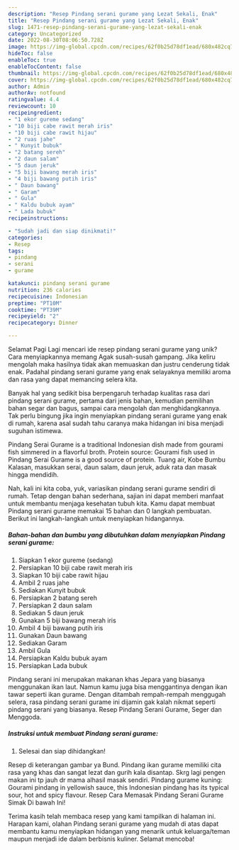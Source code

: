 ```yaml
---
description: "Resep Pindang serani gurame yang Lezat Sekali, Enak"
title: "Resep Pindang serani gurame yang Lezat Sekali, Enak"
slug: 1471-resep-pindang-serani-gurame-yang-lezat-sekali-enak
category: Uncategorized
date: 2022-08-30T08:06:50.728Z
image: https://img-global.cpcdn.com/recipes/62f0b25d78df1ead/680x482cq70/pindang-serani-gurame-foto-resep-utama.jpg
hideToc: false
enableToc: true
enableTocContent: false
thumbnail: https://img-global.cpcdn.com/recipes/62f0b25d78df1ead/680x482cq70/pindang-serani-gurame-foto-resep-utama.jpg
cover: https://img-global.cpcdn.com/recipes/62f0b25d78df1ead/680x482cq70/pindang-serani-gurame-foto-resep-utama.jpg
author: Admin
authorAv: notfound
ratingvalue: 4.4
reviewcount: 10
recipeingredient:
- "1 ekor gureme sedang"
- "10 biji cabe rawit merah iris"
- "10 biji cabe rawit hijau"
- "2 ruas jahe"
- " Kunyit bubuk"
- "2 batang sereh"
- "2 daun salam"
- "5 daun jeruk"
- "5 biji bawang merah iris"
- "4 biji bawang putih iris"
- " Daun bawang"
- " Garam"
- " Gula"
- " Kaldu bubuk ayam"
- " Lada bubuk"
recipeinstructions:

- "Sudah jadi dan siap dinikmati!"
categories:
- Resep
tags:
- pindang
- serani
- gurame

katakunci: pindang serani gurame 
nutrition: 236 calories
recipecuisine: Indonesian
preptime: "PT10M"
cooktime: "PT39M"
recipeyield: "2"
recipecategory: Dinner

---
```



Selamat Pagi Lagi mencari ide resep pindang serani gurame yang unik? Cara menyiapkannya memang Agak susah-susah gampang. Jika keliru mengolah maka hasilnya tidak akan memuaskan dan justru cenderung tidak enak. Padahal pindang serani gurame yang enak selayaknya memiliki aroma dan rasa yang dapat memancing selera kita.


Banyak hal yang sedikit bisa berpengaruh terhadap kualitas rasa dari pindang serani gurame, pertama dari jenis bahan, kemudian pemilihan bahan segar dan bagus, sampai cara mengolah dan menghidangkannya. Tak perlu bingung jika ingin menyiapkan pindang serani gurame yang enak di rumah, karena asal sudah tahu caranya maka hidangan ini bisa menjadi suguhan istimewa.

Pindang Serai Gurame is a traditional Indonesian dish made from gourami fish simmered in a flavorful broth. Protein source: Gourami fish used in Pindang Serai Gurame is a good source of protein. Tuang air, Kobe Bumbu Kalasan, masukkan serai, daun salam, daun jeruk, aduk rata dan masak hingga mendidih.


Nah, kali ini kita coba, yuk, variasikan pindang serani gurame sendiri di rumah. Tetap dengan bahan sederhana, sajian ini dapat memberi manfaat untuk membantu menjaga kesehatan tubuh kita. Kamu dapat membuat Pindang serani gurame memakai 15 bahan dan 0 langkah pembuatan. Berikut ini langkah-langkah untuk menyiapkan hidangannya.

<!--inarticleads1-->

##### Bahan-bahan dan bumbu yang dibutuhkan dalam menyiapkan Pindang serani gurame:

1. Siapkan 1 ekor gureme (sedang)
1. Persiapkan 10 biji cabe rawit merah iris
1. Siapkan 10 biji cabe rawit hijau
1. Ambil 2 ruas jahe
1. Sediakan  Kunyit bubuk
1. Persiapkan 2 batang sereh
1. Persiapkan 2 daun salam
1. Sediakan 5 daun jeruk
1. Gunakan 5 biji bawang merah iris
1. Ambil 4 biji bawang putih iris
1. Gunakan  Daun bawang
1. Sediakan  Garam
1. Ambil  Gula
1. Persiapkan  Kaldu bubuk ayam
1. Persiapkan  Lada bubuk


Pindang serani ini merupakan makanan khas Jepara yang biasanya menggunakan ikan laut. Namun kamu juga bisa menggantinya dengan ikan tawar seperti ikan gurame. Dengan ditambah rempah-rempah menggugah selera, rasa pindang serani gurame ini dijamin gak kalah nikmat seperti pindang serani yang biasanya. Resep Pindang Serani Gurame, Seger dan Menggoda. 

<!--inarticleads2-->

##### Instruksi untuk membuat Pindang serani gurame:


1. Selesai dan siap dihidangkan!

Resep di keterangan gambar ya Bund. Pindang ikan gurame memiliki cita rasa yang khas dan sangat lezat dan gurih kala disantap. Skrg lagi pengen makan ini tp jauh dr mama alhasil masak sendiri. Pindang gurame kuning: Gourami pindang in yellowish sauce, this Indonesian pindang has its typical sour, hot and spicy flavour. Resep Cara Memasak Pindang Serani Gurame Simak Di bawah Ini! 

Terima kasih telah membaca resep yang kami tampilkan di halaman ini. Harapan kami, olahan Pindang serani gurame yang mudah di atas dapat membantu kamu menyiapkan hidangan yang menarik untuk keluarga/teman maupun menjadi ide dalam berbisnis kuliner. Selamat mencoba!
